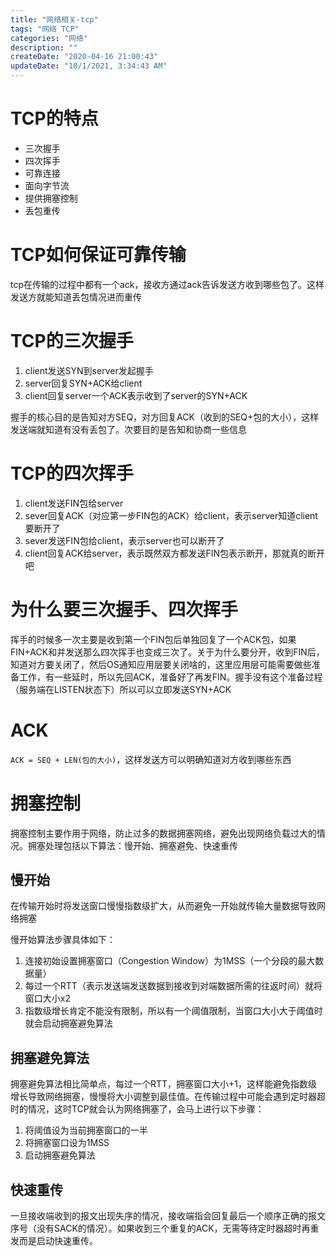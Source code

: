 ```yaml
---
title: "网络相关-tcp"
tags: "网络 TCP"
categories: "网络"
description: ""
createDate: "2020-04-16 21:00:43"
updateDate: "10/1/2021, 3:34:43 AM"
---
```



# TCP的特点

- 三次握手
- 四次挥手
- 可靠连接
- 面向字节流
- 提供拥塞控制
- 丢包重传

# TCP如何保证可靠传输

tcp在传输的过程中都有一个ack，接收方通过ack告诉发送方收到哪些包了。这样发送方就能知道丢包情况进而重传

# TCP的三次握手

1. client发送SYN到server发起握手
2. server回复SYN+ACK给client
3. client回复server一个ACK表示收到了server的SYN+ACK

握手的核心目的是告知对方SEQ，对方回复ACK（收到的SEQ+包的大小），这样发送端就知道有没有丢包了。次要目的是告知和协商一些信息

# TCP的四次挥手

1. client发送FIN包给server
2. sever回复ACK（对应第一步FIN包的ACK）给client，表示server知道client要断开了
3. sever发送FIN包给client，表示server也可以断开了
4. client回复ACK给server，表示既然双方都发送FIN包表示断开，那就真的断开吧

# 为什么要三次握手、四次挥手

挥手的时候多一次主要是收到第一个FIN包后单独回复了一个ACK包，如果FIN+ACK和并发送那么四次挥手也变成三次了。关于为什么要分开，收到FIN后，知道对方要关闭了，然后OS通知应用层要关闭啥的，这里应用层可能需要做些准备工作，有一些延时，所以先回ACK，准备好了再发FIN。握手没有这个准备过程（服务端在LISTEN状态下）所以可以立即发送SYN+ACK

# ACK

`ACK = SEQ + LEN(包的大小)`，这样发送方可以明确知道对方收到哪些东西

# 拥塞控制

拥塞控制主要作用于网络，防止过多的数据拥塞网络，避免出现网络负载过大的情况。拥塞处理包括以下算法：慢开始、拥塞避免、快速重传

## 慢开始

在传输开始时将发送窗口慢慢指数级扩大，从而避免一开始就传输大量数据导致网络拥塞

慢开始算法步骤具体如下：

1. 连接初始设置拥塞窗口（Congestion Window）为1MSS（一个分段的最大数据量）
2. 每过一个RTT（表示发送端发送数据到接收到对端数据所需的往返时间）就将窗口大小x2
3. 指数级增长肯定不能没有限制，所以有一个阈值限制，当窗口大小大于阈值时就会启动拥塞避免算法

## 拥塞避免算法

拥塞避免算法相比简单点，每过一个RTT，拥塞窗口大小+1，这样能避免指数级增长导致网络拥塞，慢慢将大小调整到最佳值。在传输过程中可能会遇到定时器超时的情况，这时TCP就会认为网络拥塞了，会马上进行以下步骤：

1. 将阈值设为当前拥塞窗口的一半
2. 将拥塞窗口设为1MSS
3. 启动拥塞避免算法

## 快速重传

一旦接收端收到的报文出现失序的情况，接收端指会回复最后一个顺序正确的报文序号（没有SACK的情况）。如果收到三个重复的ACK，无需等待定时器超时再重发而是启动快速重传。